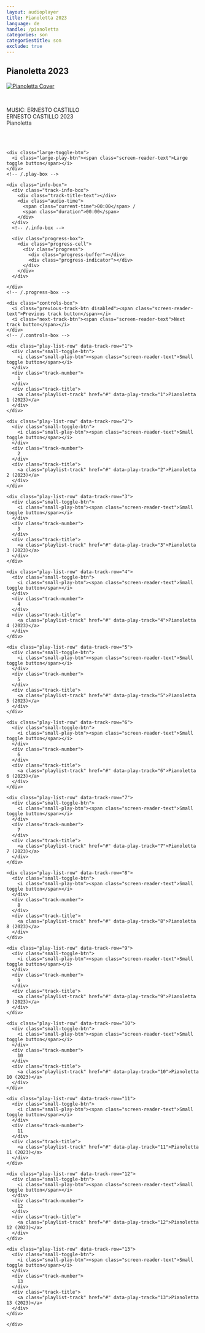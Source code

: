 ```yaml
---
layout: audioplayer
title: Pianoletta 2023
language: de
handle: /pianoletta
categories: son
categoriestitle: son
exclude: true
---
```

## Pianoletta 2023  
<a href="/pianoletta" title="Pianoletta"><a rel="lightbox" data-lightbox="example-1" href="/images/Pianoletta.jpg" title="Stringenzen Cover"><img src="/images/Pianoletta.jpg" alt="Pianoletta Cover" class="img-left"></a></a>
  
<br />  

MUSIC: ERNESTO CASTILLO  
ERNESTO CASTILLO 2023  
Pianoletta   
  
<br style="clear:both" />
<br style="clear:both" />

<div class="container">
  <audio id="audio" preload="none" tabindex="0">
    			<source src="https://docs.google.com/uc?export=open&id=18Hl3bqel5qB9vvCS7lO6BeqsgVtd6e6V" data-track-number="1" />
    			Your browser does not support HTML5 audio. 
    			<source src="https://docs.google.com/uc?export=open&id=1YmRC1p3gaidwJBApeH3NIe_tyVWCJbtW" data-track-number="2" />
    			Your browser does not support HTML5 audio. 
    			<source src="https://docs.google.com/uc?export=open&id=1sGJ9G_6aytN892Gi4KqvtakJ67vWEqHK" data-track-number="3" />
    			Your browser does not support HTML5 audio.
    			<source src="https://docs.google.com/uc?export=open&id=11zAJcf2dUKpDAVGy5z7hnhId1teF00d9" data-track-number="4" />
    			Your browser does not support HTML5 audio.  
    			<source src="https://docs.google.com/uc?export=open&id=1sSkGkghSXqYT1fEYhc3lg-lMIcK_0Gqw" data-track-number="5" />
    			Your browser does not support HTML5 audio.      			
    			<source src="https://docs.google.com/uc?export=open&id=1dF45yXJ6L8Uoh1zIXdhcBErVqAWXpNo_" data-track-number="6" />
    			Your browser does not support HTML5 audio.  
    			<source src="https://docs.google.com/uc?export=open&id=1iQ_aujCymvuki9ul4LC29BWGn4LXfhX0" data-track-number="7" />
    			Your browser does not support HTML5 audio.  
    			<source src="https://docs.google.com/uc?export=open&id=1vrvtrVWZPVC9krptH3-TMp8wH1BxntCb" data-track-number="8" />
    			Your browser does not support HTML5 audio.  
    			<source src="https://docs.google.com/uc?export=open&id=1pr-CiCGzAHsMlFNv7zGevNCAE6juPIqk" data-track-number="9" />
    			Your browser does not support HTML5 audio.  
                <source src="https://docs.google.com/uc?export=open&id=1x7lSxsJiNtINC6D0Dpg7bZBZLkP6nbbd" data-track-number="10" />
    			Your browser does not support HTML5 audio.  
    			<source src="https://docs.google.com/uc?export=open&id=1NtlB_9RSh1x3Sg8lCcT1loxHYHN7U-wH" data-track-number="11" />
    			Your browser does not support HTML5 audio.  
                <source src="https://docs.google.com/uc?export=open&id=1YCGRAI69UV351d8DqTT8DMv0N5TIGiXd" data-track-number="12" />
    			Your browser does not support HTML5 audio.  
    			<source src="https://docs.google.com/uc?export=open&id=1HQUv_W4am3_5mEgUDjA7sgYScNpI9jQ5" data-track-number="13" />
    			Your browser does not support HTML5 audio.  
    		</audio>

  <div class="player">

    <div class="large-toggle-btn">
      <i class="large-play-btn"><span class="screen-reader-text">Large toggle button</span></i>
    </div>
    <!-- /.play-box -->

    <div class="info-box">
      <div class="track-info-box">
        <div class="track-title-text"></div>
        <div class="audio-time">
          <span class="current-time">00:00</span> /
          <span class="duration">00:00</span>
        </div>
      </div>
      <!-- /.info-box -->

      <div class="progress-box">
        <div class="progress-cell">
          <div class="progress">
            <div class="progress-buffer"></div>
            <div class="progress-indicator"></div>
          </div>
        </div>
      </div>

    </div>
    <!-- /.progress-box -->

    <div class="controls-box">
      <i class="previous-track-btn disabled"><span class="screen-reader-text">Previous track button</span></i>
      <i class="next-track-btn"><span class="screen-reader-text">Next track button</span></i>
    </div>
    <!-- /.controls-box -->

  </div>
  <!-- /.player -->

  <div class="play-list">

    <div class="play-list-row" data-track-row="1">
      <div class="small-toggle-btn">
        <i class="small-play-btn"><span class="screen-reader-text">Small toggle button</span></i>
      </div>
      <div class="track-number">
        1
      </div>
      <div class="track-title">
        <a class="playlist-track" href="#" data-play-track="1">Pianoletta 1 (2023)</a>
      </div>
    </div>

    <div class="play-list-row" data-track-row="2">
      <div class="small-toggle-btn">
        <i class="small-play-btn"><span class="screen-reader-text">Small toggle button</span></i>
      </div>
      <div class="track-number">
        2
      </div>
      <div class="track-title">
        <a class="playlist-track" href="#" data-play-track="2">Pianoletta 2 (2023)</a>
      </div>
    </div>
    
    <div class="play-list-row" data-track-row="3">
      <div class="small-toggle-btn">
        <i class="small-play-btn"><span class="screen-reader-text">Small toggle button</span></i>
      </div>
      <div class="track-number">
        3
      </div>
      <div class="track-title">
        <a class="playlist-track" href="#" data-play-track="3">Pianoletta 3 (2023)</a>
      </div>
    </div>
    
    <div class="play-list-row" data-track-row="4">
      <div class="small-toggle-btn">
        <i class="small-play-btn"><span class="screen-reader-text">Small toggle button</span></i>
      </div>
      <div class="track-number">
        4
      </div>
      <div class="track-title">
        <a class="playlist-track" href="#" data-play-track="4">Pianoletta 4 (2023)</a>
      </div>
    </div>
  
    <div class="play-list-row" data-track-row="5">
      <div class="small-toggle-btn">
        <i class="small-play-btn"><span class="screen-reader-text">Small toggle button</span></i>
      </div>
      <div class="track-number">
        5
      </div>
      <div class="track-title">
        <a class="playlist-track" href="#" data-play-track="5">Pianoletta 5 (2023)</a>
      </div>
    </div>
    
    <div class="play-list-row" data-track-row="6">
      <div class="small-toggle-btn">
        <i class="small-play-btn"><span class="screen-reader-text">Small toggle button</span></i>
      </div>
      <div class="track-number">
        6
      </div>
      <div class="track-title">
        <a class="playlist-track" href="#" data-play-track="6">Pianoletta 6 (2023)</a>
      </div>
    </div>  
    
    <div class="play-list-row" data-track-row="7">
      <div class="small-toggle-btn">
        <i class="small-play-btn"><span class="screen-reader-text">Small toggle button</span></i>
      </div>
      <div class="track-number">
        7
      </div>
      <div class="track-title">
        <a class="playlist-track" href="#" data-play-track="7">Pianoletta 7 (2023)</a>
      </div>
    </div>   
    
    <div class="play-list-row" data-track-row="8">
      <div class="small-toggle-btn">
        <i class="small-play-btn"><span class="screen-reader-text">Small toggle button</span></i>
      </div>
      <div class="track-number">
        8
      </div>
      <div class="track-title">
        <a class="playlist-track" href="#" data-play-track="8">Pianoletta 8 (2023)</a>
      </div>
    </div>   
    
    <div class="play-list-row" data-track-row="9">
      <div class="small-toggle-btn">
        <i class="small-play-btn"><span class="screen-reader-text">Small toggle button</span></i>
      </div>
      <div class="track-number">
        9
      </div>
      <div class="track-title">
        <a class="playlist-track" href="#" data-play-track="9">Pianoletta 9 (2023)</a>
      </div>
    </div>   
    
    <div class="play-list-row" data-track-row="10">
      <div class="small-toggle-btn">
        <i class="small-play-btn"><span class="screen-reader-text">Small toggle button</span></i>
      </div>
      <div class="track-number">
        10
      </div>
      <div class="track-title">
        <a class="playlist-track" href="#" data-play-track="10">Pianoletta 10 (2023)</a>
      </div>
    </div>   
    
    <div class="play-list-row" data-track-row="11">
      <div class="small-toggle-btn">
        <i class="small-play-btn"><span class="screen-reader-text">Small toggle button</span></i>
      </div>
      <div class="track-number">
        11
      </div>
      <div class="track-title">
        <a class="playlist-track" href="#" data-play-track="11">Pianoletta 11 (2023)</a>
      </div>
    </div>  
  
    <div class="play-list-row" data-track-row="12">
      <div class="small-toggle-btn">
        <i class="small-play-btn"><span class="screen-reader-text">Small toggle button</span></i>
      </div>
      <div class="track-number">
        12
      </div>
      <div class="track-title">
        <a class="playlist-track" href="#" data-play-track="12">Pianoletta 12 (2023)</a>
      </div>
    </div>   
    
    <div class="play-list-row" data-track-row="13">
      <div class="small-toggle-btn">
        <i class="small-play-btn"><span class="screen-reader-text">Small toggle button</span></i>
      </div>
      <div class="track-number">
        13
      </div>
      <div class="track-title">
        <a class="playlist-track" href="#" data-play-track="13">Pianoletta 13 (2023)</a>
      </div>
    </div>  
    
    </div>
